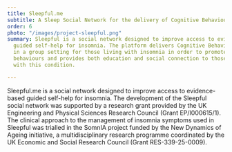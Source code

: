 ```yaml
---
title: Sleepful.me
subtitle: A Sleep Social Network for the delivery of Cognitive Behavioural Therapy for those living with Insomnia.
order: 6
photo: "/images/project-sleepful.png"
summary: Sleepful is a social network designed to improve access to evidence-based
  guided self-help for insomnia. The platform delivers Cognitive Behavioural Therapy
  in a group setting for those living with insomnia in order to promote healthy sleeping
  behaviours and provides both education and social connection to those also living
  with this condition.

---
```

Sleepful.me is a social network designed to improve access to evidence-based guided self-help for insomnia. The development of the Sleepful social network was supported by a research grant provided by the UK Engineering and Physical Sciences Research Council (Grant EP/I000615/1). The clinical approach to the management of insomnia symptoms used in Sleepful was trialled in the SomnIA project funded by the New Dynamics of Ageing initiative, a multidisciplinary research programme coordinated by the UK Economic and Social Research Council (Grant RES-339-25-0009).